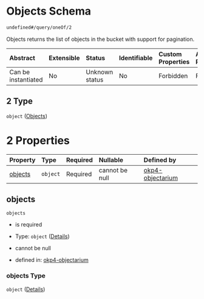 # Objects Schema

```txt
undefined#/query/oneOf/2
```

Objects returns the list of objects in the bucket with support for pagination.

| Abstract            | Extensible | Status         | Identifiable | Custom Properties | Additional Properties | Access Restrictions | Defined In                                                                     |
| :------------------ | :--------- | :------------- | :----------- | :---------------- | :-------------------- | :------------------ | :----------------------------------------------------------------------------- |
| Can be instantiated | No         | Unknown status | No           | Forbidden         | Forbidden             | none                | [okp4-objectarium.json\*](schema/okp4-objectarium.json "open original schema") |

## 2 Type

`object` ([Objects](okp4-objectarium-querymsg-oneof-objects.md))

# 2 Properties

| Property            | Type     | Required | Nullable       | Defined by                                                                                                                      |
| :------------------ | :------- | :------- | :------------- | :------------------------------------------------------------------------------------------------------------------------------ |
| [objects](#objects) | `object` | Required | cannot be null | [okp4-objectarium](okp4-objectarium-querymsg-oneof-objects-properties-objects.md "undefined#/query/oneOf/2/properties/objects") |

## objects

`objects`

* is required

* Type: `object` ([Details](okp4-objectarium-querymsg-oneof-objects-properties-objects.md))

* cannot be null

* defined in: [okp4-objectarium](okp4-objectarium-querymsg-oneof-objects-properties-objects.md "undefined#/query/oneOf/2/properties/objects")

### objects Type

`object` ([Details](okp4-objectarium-querymsg-oneof-objects-properties-objects.md))
